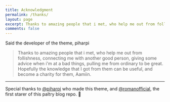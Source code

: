 ```yaml
---
title: Acknowledgment
permalink: /thanks/
layout: page
excerpt: Thanks to amazing people that i met, who help me out from follishness, connecting me with another good person, giving some advice when i'm at a bad things, pulling me from ordinary to be great.
comments: false
---
```


Said the developer of the theme, piharpi

> Thanks to amazing people that i met, who help me out from follishness, connecting me with another good person, giving some advice when i'm at a bad things, pulling me from ordinary to be great.
> Hopefully the knowledge that I got from them can be useful, and become a charity for them, Aamiin.

---

Special thanks to [@piharpi](https://github.com/piharpi) who made this theme, and [@romanofficial](https://github.com/romanofficial), the first starer of this paltry blog repo. 🤣
